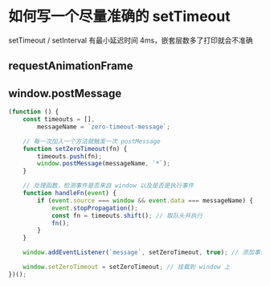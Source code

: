 # 如何写一个尽量准确的 setTimeout

setTimeout / setInterval 有最小延迟时间 4ms，嵌套层数多了打印就会不准确

## requestAnimationFrame

## window.postMessage

```js
(function () {
    const timeouts = [],
        messageName = `zero-timeout-message`;

    // 每一次加入一个方法就触发一次 postMessage
    function setZeroTimeout(fn) {
        timeouts.push(fn);
        window.postMessage(messageName, `*`);
    }

    // 处理函数，检测事件是否来自 window 以及是否是执行事件
    function handleFn(event) {
        if (event.source === window && event.data === messageName) {
            event.stopPropagation();
            const fn = timeouts.shift(); // 取队头并执行
            fn();
        }
    }

    window.addEventListener(`message`, setZeroTimeout, true); // 添加事件

    window.setZeroTimeout = setZeroTimeout; // 挂载到 window 上
})();
```
